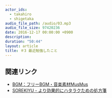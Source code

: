 ```yaml
---
actor_ids:
  - takahiro
  - shigetaka
audio_file_path: /audio/03.mp3
audio_file_size: 97420236
date: 2016-12-17 00:00:00 +0900
description: 
duration: "50:44"
layout: article
title: ＃3 最近勉強したこと
---
```


## 関連リンク

- [BGM：フリーBGM・音楽素材MusMus](http://musmus.main.jp/)
- [SOREKIYU - より効果的にハタラクための処方箋](https://sorekiyu.jp)
